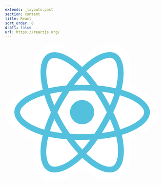```yaml
---
extends: _layouts.post
section: content
title: React
sort_order: 6
draft: false
url: https://reactjs.org/
---
```

<svg width="2500" height="2246" viewBox="0 0 256 230" xmlns="http://www.w3.org/2000/svg" preserveAspectRatio="xMinYMin meet"><path d="M.754 114.75c0 19.215 18.763 37.152 48.343 47.263-5.907 29.737-1.058 53.706 15.136 63.045 16.645 9.6 41.443 2.955 64.98-17.62 22.943 19.744 46.13 27.514 62.31 18.148 16.63-9.627 21.687-35.221 15.617-65.887 30.81-10.186 48.044-25.481 48.044-44.949 0-18.769-18.797-35.006-47.979-45.052 6.535-31.933.998-55.32-15.867-65.045-16.259-9.376-39.716-1.204-62.996 19.056C104.122 2.205 80.897-4.36 64.05 5.392 47.806 14.795 43.171 39.2 49.097 69.487 20.515 79.452.754 96.057.754 114.75z" fill="#FFF"/><path d="M201.025 79.674a151.364 151.364 0 00-7.274-2.292 137.5 137.5 0 001.124-4.961c5.506-26.728 1.906-48.26-10.388-55.348-11.787-6.798-31.065.29-50.535 17.233a151.136 151.136 0 00-5.626 5.163 137.573 137.573 0 00-3.744-3.458c-20.405-18.118-40.858-25.752-53.139-18.643-11.776 6.817-15.264 27.06-10.307 52.39a150.91 150.91 0 001.67 7.484 149.875 149.875 0 00-8.363 2.63c-23.922 8.34-39.2 21.412-39.2 34.97 0 14.004 16.4 28.05 41.318 36.566a128.44 128.44 0 006.11 1.91 147.813 147.813 0 00-1.775 8.067c-4.726 24.89-1.035 44.653 10.71 51.428 12.131 6.995 32.491-.195 52.317-17.525 1.567-1.37 3.14-2.823 4.715-4.346a148.34 148.34 0 006.108 5.573c19.204 16.525 38.17 23.198 49.905 16.405 12.12-7.016 16.058-28.247 10.944-54.078-.39-1.973-.845-3.988-1.355-6.04 1.43-.422 2.833-.858 4.202-1.312 25.904-8.582 42.757-22.457 42.757-36.648 0-13.607-15.77-26.767-40.174-35.168z" fill="#53C1DE"/><path d="M195.406 142.328c-1.235.409-2.503.804-3.795 1.187-2.86-9.053-6.72-18.68-11.442-28.625 4.507-9.71 8.217-19.213 10.997-28.208 2.311.67 4.555 1.375 6.717 2.12 20.91 7.197 33.664 17.84 33.664 26.04 0 8.735-13.775 20.075-36.14 27.486zm-9.28 18.389c2.261 11.422 2.584 21.749 1.086 29.822-1.346 7.254-4.052 12.09-7.398 14.027-7.121 4.122-22.35-1.236-38.772-15.368a138.39 138.39 0 01-5.682-5.18c6.367-6.964 12.73-15.06 18.94-24.05 10.924-.969 21.244-2.554 30.603-4.717.46 1.86.87 3.683 1.223 5.466zm-93.85 43.137c-6.957 2.457-12.498 2.527-15.847.596-7.128-4.11-10.09-19.98-6.049-41.265a138.507 138.507 0 011.65-7.502c9.255 2.047 19.5 3.52 30.45 4.408 6.251 8.797 12.798 16.883 19.396 23.964a118.863 118.863 0 01-4.305 3.964c-8.767 7.664-17.552 13.1-25.294 15.835zm-32.593-61.58c-11.018-3.766-20.117-8.66-26.354-14-5.604-4.8-8.434-9.565-8.434-13.432 0-8.227 12.267-18.722 32.726-25.855a139.276 139.276 0 017.777-2.447c2.828 9.197 6.537 18.813 11.013 28.537-4.534 9.869-8.296 19.638-11.15 28.943a118.908 118.908 0 01-5.578-1.746zm10.926-74.37c-4.247-21.703-1.427-38.074 5.67-42.182 7.56-4.376 24.275 1.864 41.893 17.507 1.126 1 2.257 2.047 3.39 3.13-6.564 7.049-13.051 15.074-19.248 23.82-10.627.985-20.8 2.567-30.152 4.686a141.525 141.525 0 01-1.553-6.962zm97.467 24.067a306.982 306.982 0 00-6.871-11.3c7.21.91 14.117 2.12 20.603 3.601-1.947 6.241-4.374 12.767-7.232 19.457a336.42 336.42 0 00-6.5-11.758zm-39.747-38.714c4.452 4.823 8.911 10.209 13.297 16.052a284.245 284.245 0 00-26.706-.006c4.39-5.789 8.887-11.167 13.409-16.046zm-40.002 38.78a285.24 285.24 0 00-6.378 11.685c-2.811-6.667-5.216-13.222-7.18-19.552 6.447-1.443 13.322-2.622 20.485-3.517a283.79 283.79 0 00-6.927 11.384zm7.133 57.683c-7.4-.826-14.379-1.945-20.824-3.348 1.995-6.442 4.453-13.138 7.324-19.948a283.494 283.494 0 006.406 11.692 285.27 285.27 0 007.094 11.604zm33.136 27.389c-4.575-4.937-9.138-10.397-13.595-16.27 4.326.17 8.737.256 13.22.256 4.606 0 9.159-.103 13.64-.303-4.4 5.98-8.843 11.448-13.265 16.317zm46.072-51.032c3.02 6.884 5.566 13.544 7.588 19.877-6.552 1.495-13.625 2.699-21.078 3.593a337.537 337.537 0 006.937-11.498 306.632 306.632 0 006.553-11.972zm-14.915 7.15a316.478 316.478 0 01-10.84 17.49c-6.704.479-13.632.726-20.692.726-7.031 0-13.871-.219-20.458-.646A273.798 273.798 0 0196.72 133.28a271.334 271.334 0 01-9.64-18.206 273.864 273.864 0 019.611-18.216v.002a271.252 271.252 0 0110.956-17.442 273.484 273.484 0 0141.188.006 290.704 290.704 0 0110.887 17.383 316.418 316.418 0 019.741 18.13 290.806 290.806 0 01-9.709 18.29zm19.913-107.792c7.566 4.364 10.509 21.961 5.755 45.038a127.525 127.525 0 01-1.016 4.492c-9.374-2.163-19.554-3.773-30.212-4.773-6.209-8.841-12.642-16.88-19.1-23.838a141.92 141.92 0 015.196-4.766c16.682-14.518 32.273-20.25 39.377-16.153z" fill="#FFF"/><path d="M128.221 94.665c11.144 0 20.177 9.034 20.177 20.177 0 11.144-9.033 20.178-20.177 20.178-11.143 0-20.177-9.034-20.177-20.178 0-11.143 9.034-20.177 20.177-20.177" fill="#53C1DE"/></svg>
